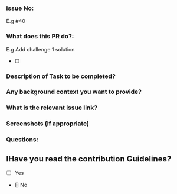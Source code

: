 <!-- Please delete options that are not being used.  -->

### Issue No: <!-- Add issue number here -->

E.g #40

### What does this PR do?:

<!-- Add the brief description here -->

E.g Add challenge 1 solution

- [ ]

### Description of Task to be completed?

<!-- Are there any changes required before merging this PR? -->

### Any background context you want to provide?

### What is the relevant issue link?

### Screenshots (if appropriate)

### Questions:

## IHave you read the contribution Guidelines?

- [ ] Yes
- [] No

